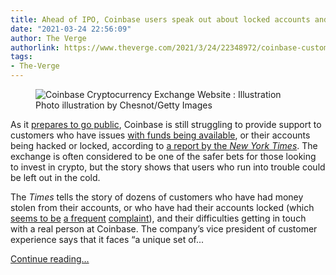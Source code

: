 ```yaml
---
title: Ahead of IPO, Coinbase users speak out about locked accounts and lost money
date: "2021-03-24 22:56:09"
author: The Verge
authorlink: https://www.theverge.com/2021/3/24/22348972/coinbase-customer-support-struggles-ipo-cryptocurrency-trading-platform
tags:
- The-Verge
---
```

<figure>
      <img alt="Coinbase Cryptocurrency Exchange Website : Illustration" src="https://cdn.vox-cdn.com/thumbor/zqaL06m_E5L1DXxBMTyqiYF0x10=/0x0:5184x3456/1310x873/cdn.vox-cdn.com/uploads/chorus_image/image/69021521/1304243746.0.jpg" />
        <figcaption>Photo illustration by Chesnot/Getty Images</figcaption>
    </figure>

  <p id="VXXvJT">As it <a href="https://www.theverge.com/2021/2/25/22300835/coinbase-s1-bitcoin-going-public-profit-revenue-invest-crypto">prepares to go public</a>, Coinbase is still struggling to provide support to customers who have issues <a href="https://qz.com/1220367/coinbases-customer-complaints-more-than-doubled-in-january/">with funds being available</a>, or their accounts being hacked or locked, according to <a href="https://www.nytimes.com/2021/03/24/technology/coinbase-bitcoin-complaints.html">a report by the <em>New York Times</em></a>. The exchange is often considered to be one of the safer bets for those looking to invest in crypto, but the story shows that users who run into trouble could be left out in the cold.</p>
<p id="GuvCDA">The <em>Times </em>tells the story of dozens of customers who have had money stolen from their accounts, or who have had their accounts locked (which <a href="https://www.reddit.com/r/CoinBase/comments/mc7ewq/reply_case_04932724_disabled_to_deposit_and_buy/">seems to be</a> <a href="https://www.reddit.com/r/CoinBase/comments/mc6qoj/120000_wire_transfer_sent_and_account_was/">a frequent</a> <a href="https://www.reddit.com/r/CoinBase/comments/mcbt9g/i_want_my_money_back/">complaint</a>), and their difficulties getting in touch with a real person at Coinbase. The company’s vice president of customer experience says that it faces “a unique set of...</p>
  <p>
    <a href="https://www.theverge.com/2021/3/24/22348972/coinbase-customer-support-struggles-ipo-cryptocurrency-trading-platform">Continue reading&hellip;</a>
  </p>